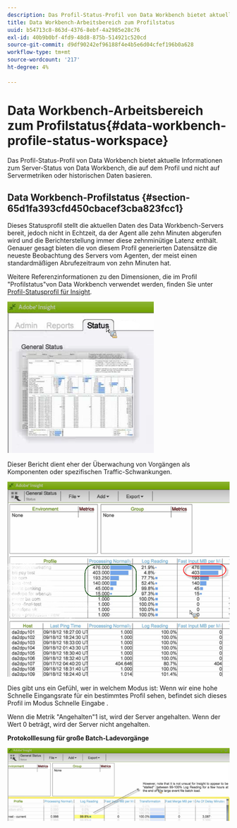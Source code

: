 ```yaml
---
description: Das Profil-Status-Profil von Data Workbench bietet aktuelle Informationen zum Server-Status von Data Workbench, die auf dem Profil und nicht auf Servermetriken oder historischen Daten basieren.
title: Data Workbench-Arbeitsbereich zum Profilstatus
uuid: b54713c8-863d-4376-8ebf-4a2985e28c76
exl-id: 40b9b0bf-4fd9-48d8-875b-514921c520cd
source-git-commit: d9df90242ef96188f4e4b5e6d04cfef196b0a628
workflow-type: tm+mt
source-wordcount: '217'
ht-degree: 4%

---
```


# Data Workbench-Arbeitsbereich zum Profilstatus{#data-workbench-profile-status-workspace}

Das Profil-Status-Profil von Data Workbench bietet aktuelle Informationen zum Server-Status von Data Workbench, die auf dem Profil und nicht auf Servermetriken oder historischen Daten basieren.

## Data Workbench-Profilstatus {#section-65d1fa393cfd450cbacef3cba823fcc1}

Dieses Statusprofil stellt die aktuellen Daten des Data Workbench-Servers bereit, jedoch nicht in Echtzeit, da der Agent alle zehn Minuten abgerufen wird und die Berichterstellung immer diese zehnminütige Latenz enthält. Genauer gesagt bieten die von diesem Profil generierten Datensätze die neueste Beobachtung des Servers vom Agenten, der meist einen standardmäßigen Abrufezeitraum von zehn Minuten hat.

Weitere Referenzinformationen zu den Dimensionen, die im Profil &quot;Profilstatus&quot;von Data Workbench verwendet werden, finden Sie unter [Profil-Statusprofil für Insight](../../../home/monitoring-installation/monitoring-profiles/monitoring-profile-using.md#concept-d4cd7da41c8a42bab4aea25418264e64).

![](assets/Status_General_Status.png)

Dieser Bericht dient eher der Überwachung von Vorgängen als Komponenten oder spezifischen Traffic-Schwankungen.

![](assets/Status_General_page.png)

Dies gibt uns ein Gefühl, wer in welchem Modus ist: Wenn wir eine hohe Schnelle Eingangsrate für ein bestimmtes Profil sehen, befindet sich dieses Profil im Modus Schnelle Eingabe .

Wenn die Metrik &quot;Angehalten&quot;1 ist, wird der Server angehalten. Wenn der Wert 0 beträgt, wird der Server nicht angehalten.

**Protokolllesung für große Batch-Ladevorgänge**

![](assets/Status_General_stalled_log.png)
